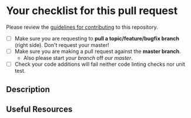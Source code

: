 # Your checklist for this pull request

Please review the [guidelines for contributing](Contributing.md) to this repository.

- [ ] Make sure you are requesting to **pull a topic/feature/bugfix branch** (right side). Don't request your master!
- [ ] Make sure you are making a pull request against the **master branch**.
  - Also please start *your branch* off *our master*.
- [ ] Check your code additions will fail neither code linting checks nor unit test.

## Description

<!--
Please replace this section with a description of your pull request.  Please:

- Include the purpose of this Pull Request. For example: This simplifies the display of... This fixes handling of... etc
- Please be respectful and professional.  PRs are very much welcome, but remember there's a human being on the other side
    - Related: this repo has a [code of conduct](CODE_OF_CONDUCT.md) that is relevant
- Try to be explicit about what feedback you want, if any.
- Try to be explicit about *when* you want feedback.
    - if the Pull Request is work in progress, say so with a [WIP] prefix in the title
- @mention individuals that you specifically want to involve in the discussion

-->

## Useful Resources

<!-- Add links to any external resources that may be relevant to this pull request. -->

<!--

Lastly, you may find the following link useful to review before opening your PR:
<https://blog.github.com/2015-01-21-how-to-write-the-perfect-pull-request/>

-->
